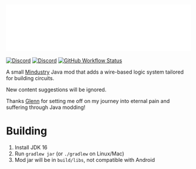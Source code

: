 ![](https://github.com/Goobrr/Esoterum/blob/master/assets/banner.png)

[![Discord](https://img.shields.io/discord/898088435145928744?color=7289da&label=ESOTERUM&logo=discord&logoColor=7289da&style=for-the-badge)](https://discord.gg/KH8wMMDdsg)
[![Discord](https://img.shields.io/discord/782583108473978880?color=7289da&label=AVANT%20TEAM&logo=discord&logoColor=7289da&style=for-the-badge)](https://discord.gg/V6ygvgGVqE)
[![GitHub Workflow Status](https://img.shields.io/github/workflow/status/Goobrr/Esoterum/Java%20CI?style=for-the-badge)](https://github.com/Goobrr/Esoterum/actions/workflows/gradle.yml)

A small [Mindustry](https://github.com/Anuken/Mindustry) Java mod that adds a wire-based logic system tailored for building circuits.

New content suggestions will be ignored.

Thanks [Glenn](https://github.com/GlennFolker) for setting me off on my journey into eternal pain and suffering through Java modding!

# Building
1. Install JDK 16
2. Run `gradlew jar` (or `./gradlew` on Linux/Mac)
3. Mod jar will be in `build/libs`, not compatible with Android

